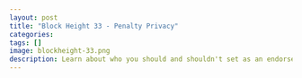 ```yaml
---
layout: post
title: "Block Height 33 - Penalty Privacy"
categories: 
tags: []
image: blockheight-33.png
description: Learn about who you should and shouldn't set as an endorser
---
```

